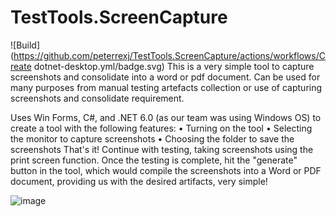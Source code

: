 # TestTools.ScreenCapture
![Build](https://github.com/peterrexj/TestTools.ScreenCapture/actions/workflows/Create dotnet-desktop.yml/badge.svg)
This is a very simple tool to capture screenshots and consolidate into a word or pdf document. Can be used for many purposes from manual testing artefacts collection or use of capturing screenshots and consolidate requirement.

Uses Win Forms, C#, and .NET 6.0 (as our team was using Windows OS) to create a tool with the following features:
•	Turning on the tool
•	Selecting the monitor to capture screenshots
•	Choosing the folder to save the screenshots
That's it! Continue with testing, taking screenshots using the print screen function. Once the testing is complete, hit the "generate" button in the tool, which would compile the screenshots into a Word or PDF document, providing us with the desired artifacts, very simple!

![image](https://github.com/peterrexj/TestTools.ScreenCapture/assets/10838987/9713f6a1-dc7e-4ed1-9f3a-a18b51d8e2c2)
